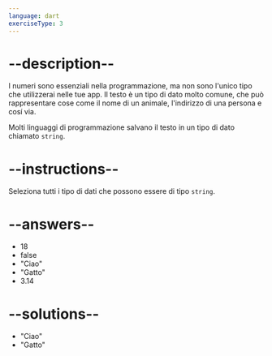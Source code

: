 ```yaml
---
language: dart
exerciseType: 3
---
```


# --description--

I numeri sono essenziali nella programmazione, ma non sono l'unico tipo che utilizzerai nelle tue app.
Il testo è un tipo di dato molto comune, che può rappresentare cose come il nome di un animale, l'indirizzo di una persona e cosí via.

Molti linguaggi di programmazione salvano il testo in un tipo di dato chiamato `string`.

# --instructions--

Seleziona tutti i tipo di dati che possono essere di tipo `string`.

# --answers--

- 18
- false
- "Ciao"
- "Gatto"
- 3.14

# --solutions--

- "Ciao"
- "Gatto"
